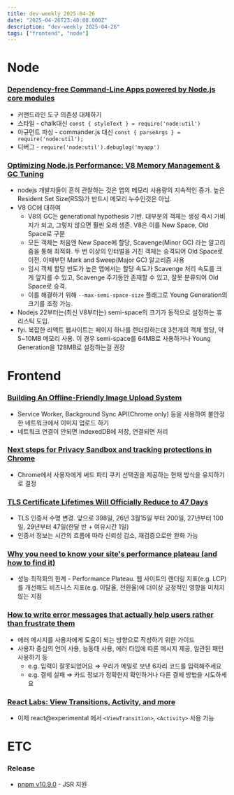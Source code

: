 ```yaml
---
title: dev-weekly 2025-04-26
date: "2025-04-26T23:40:00.000Z"
description: "dev-weekly 2025-04-26"
tags: ["frontend", "node"]
---
```


# Node

### [Dependency-free Command-Line Apps powered by Node.js core modules](https://lirantal.com/blog/dependency-free-command-line-apps-powered-by-node-js-core-modules)

- 커맨드라인 도구 의존성 대체하기
- 스타일 - chalk대신 `const { styleText } = require('node:util')`
- 아규먼트 파싱  - commander.js 대신 `const { parseArgs } = require('node:util');`
- 디버그 - `require('node:util').debuglog('myapp')`

### [Optimizing Node.js Performance: V8 Memory Management & GC Tuning](https://blog.platformatic.dev/optimizing-nodejs-performance-v8-memory-management-and-gc-tuning)

- nodejs 개발자들이 흔히 관찰하는 것은 앱의 메모리 사용량의 지속적인 증가. 높은 Resident Set Size(RSS)가 반드시 메모리 누수인것은 아님.
- V8 GC에 대하여
    - V8의 GC는 generational hypothesis 기반. 대부분의 객체는 생성 즉시 가비지가 되고, 그렇지 않으면 훨씬 오래 생존. V8은 이를 New Space, Old Space로 구분
    - 모든 객체는 처음엔 New Space에 할당, Scavenge(Minor GC) 라는 알고리즘을 통해 최적화. 두 번 이상의 인터벌을 거친 객체는 승격되어 Old Space로 이전. 이때부턴 Mark and Sweep(Major GC) 알고리즘 사용
    - 임시 객체 할당 빈도가 높은 앱에서는 할당 속도가 Scavenge 처리 속도를 크게 앞지를 수 있고, Scavenge 주기동안 존재할 수 있고, 잘못 분류되어 Old Space로 승격.
    - 이를 해결하기 위해 `--max-semi-space-size` 플래그로 Young Generation의 크기를 조정 가능.
- Nodejs 22부터는(최신 V8부터는) semi-space의 크기가 동적으로 설정하는 휴리스틱 도입.
- fyi. 복잡한 리액트 웹사이트는 페이지 하나를 렌더링하는데 3천개의 객체 할당, 약 5~10MB 메모리 사용. 이 경우 semi-space를 64MB로 사용하거나 Young Generation을 128MB로 설정하는걸 권장

# Frontend

### [Building An Offline-Friendly Image Upload System](https://www.smashingmagazine.com/2025/04/building-offline-friendly-image-upload-system/)

- Service Worker, Background Sync API(Chrome only) 등을 사용하여 불안정한 네트워크에서 이미지 업로드 하기
- 네트워크 연결이 안되면 IndexedDB에 저장, 연결되면 처리

### [Next steps for Privacy Sandbox and tracking protections in Chrome](https://privacysandbox.com/news/privacy-sandbox-next-steps/)

- Chrome에서 사용자에게 써드 파티 쿠키 선택권을 제공하는 현재 방식을 유지하기로 결정

### [TLS Certificate Lifetimes Will Officially Reduce to 47 Days](https://www.digicert.com/blog/tls-certificate-lifetimes-will-officially-reduce-to-47-days)

- TLS 인증서 수명 변경. 앞으로 398일, 26년 3월15일 부터 200일, 27년부터 100일, 29년부터 47일(한달 반 + 여유시간 1일)
- 인증서 정보는 시간의 흐름에 따라 신뢰성 감소, 재검증으로만 완화 가능

### [Why you need to know your site's performance plateau (and how to find it)](https://www.speedcurve.com/blog/web-performance-plateau/)

- 성능 최적화의 한계 - Performance Plateau. 웹 사이트의 렌더링 지표(e.g. LCP)를 개선해도 비즈니스 지표(e.g. 이탈율, 전환율)에 더이상 긍정적인 영향을 미치지 않는 지점

### [How to write error messages that actually help users rather than frustrate them](https://piccalil.li/blog/how-to-write-error-messages-that-actually-help-users-rather-than-frustrate-them/)

- 에러 메시지를 사용자에게 도움이 되는 방향으로 작성하기 위한 가이드
- 사용자 중심의 언어 사용, 능동태 사용, 에러 타입에 따른 메시지 제공, 일관된 패턴 사용하기 등
    - e.g. 입력이 잘못되었어요 ⇒ 우리가 메일로 보낸 6자리 코드를 입력해주세요
    - e.g. 결제 실패 ⇒ 카드 정보가 정확한지 확인하거나 다른 결제 방법을 시도하세요

### [React Labs: View Transitions, Activity, and more](https://react.dev/blog/2025/04/23/react-labs-view-transitions-activity-and-more)

- 이제 react@experimental 에서 `<ViewTransition>`, `<Activity>` 사용 가능

# ETC

### Release

- [pnpm v10.9.0](https://github.com/pnpm/pnpm/releases/tag/v10.9.0) - JSR 지원